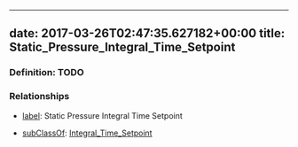 
---
date: 2017-03-26T02:47:35.627182+00:00
title: Static_Pressure_Integral_Time_Setpoint
---
### Definition: TODO

### Relationships

* [label](http://www.w3.org/2000/01/rdf-schema#label): Static Pressure Integral Time Setpoint

* [subClassOf](http://www.w3.org/2000/01/rdf-schema#subClassOf): [Integral_Time_Setpoint](https://brickschema.org/schema/1.0/Brick#Integral_Time_Setpoint)
